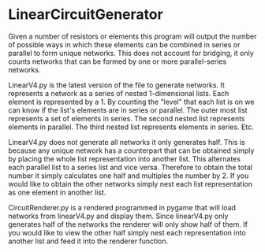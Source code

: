 # LinearCircuitGenerator
Given a number of resistors or elements this program will output the number of possible ways in which these elements can be combined in series or parallel to form unique networks. This does not account for bridging, it only counts networks that can be formed by one or more parallel-series networks.

LinearV4.py is the latest version of the file to generate networks. It represents a network as a series of nested 1-dimensional lists. Each element is represented by a 1. By counting the "level" that each list is on we can know if the list's elements are in series or parallel. The outer most list represents a set of elements in series. The second nested list represents elements in parallel. The third nested list represents elements in series. Etc.

LinearV4.py does not generate all networks it only generates half. This is because any unique network has a counterpart that can be obtained simply by placing the whole list representation into another list. This alternates each parallel list to a series list and vice versa.
Therefore to obtain the total number it simply calculates one half and multiples the number by 2. If you would like to obtain the other networks simply nest each list representation as one element in another list.

CircuitRenderer.py is a rendered programmed in pygame that will load networks from linearV4.py and display them. Since linearV4.py only generates half of the networks the renderer will only show half of them. If you would like to view the other half simply nest each representation into another list and feed it into the renderer function.
